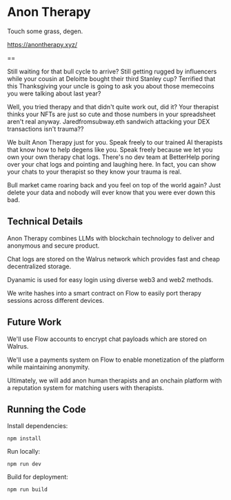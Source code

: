 # Anon Therapy

Touch some grass, degen.

https://anontherapy.xyz/ 

==

Still waiting for that bull cycle to arrive? Still getting rugged by influencers while your cousin at Deloitte bought their third Stanley cup? Terrified that this Thanksgiving your uncle is going to ask you about those memecoins you were talking about last year?

Well, you tried therapy and that didn't quite work out, did it? Your therapist thinks your NFTs are just so cute and those numbers in your spreadsheet aren't real anyway. Jaredfromsubway.eth sandwich attacking your DEX transactions isn't trauma??

We built Anon Therapy just for you.  Speak freely to our trained AI therapists that know how to help degens like you. Speak freely because we let you own your own therapy chat logs. There's no dev team at BetterHelp poring over your chat logs and pointing and laughing here. In fact, you can show your chats to your therapist so they know your trauma is real.

Bull market came roaring back and you feel on top of the world again? Just delete your  data and nobody will ever know that you were ever down this bad. 

## Technical Details

Anon Therapy combines LLMs with blockchain technology to deliver and anonymous and secure product. 

Chat logs are stored on the Walrus network which provides fast and cheap decentralized storage. 

Dyanamic is used for easy login using diverse web3 and web2 methods. 

We write hashes into a smart contract on Flow to easily port therapy sessions across different devices. 

## Future Work

We'll use Flow accounts to encrypt chat payloads which are stored on Walrus. 

We'll use a payments system on Flow to enable monetization of the platform while maintaining anonymity.

Ultimately, we will add anon human therapists and an onchain platform with a reputation system for matching users with therapists.

## Running the Code

Install dependencies:

`npm install`

Run locally: 

`npm run dev`

Build for deployment:

`npm run build`
